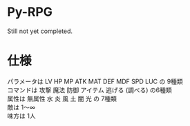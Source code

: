 # Py-RPG
Still not yet completed.

# 仕様
パラメータは LV HP MP ATK MAT DEF MDF SPD LUC の 9種類<br>
コマンドは 攻撃 魔法 防御 アイテム 逃げる (調べる) の6種類<br>
属性は 無属性 水 炎 風 土 闇 光 の 7種類<br>
敵は 1～∞<br>
味方は 1人
